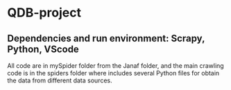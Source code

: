 # QDB-project
## Dependencies and run environment: Scrapy, Python, VScode
All code are in mySpider folder from the Janaf folder, and the main crawling code is in the spiders folder where includes several Python files for obtain the data from different data sources.
